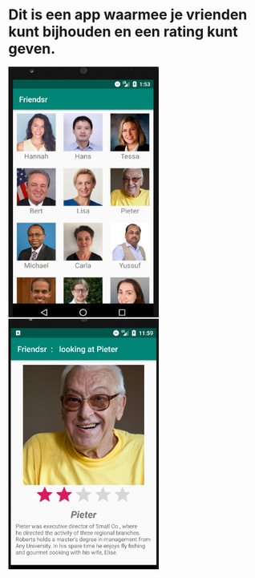 # Dit is een app waarmee je vrienden kunt bijhouden en een rating kunt geven.


<img src="doc/screenshotFriendsr.png" width="300" height="500"> <img src="doc/screenshotProfile.png" width="300" height="500">